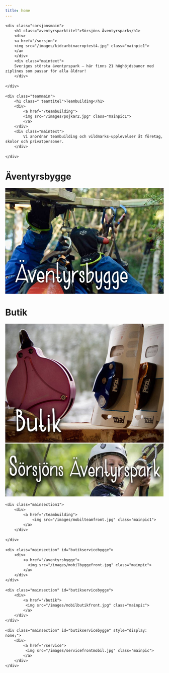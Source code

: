 ```yaml
---
title: home
---
```

<html lang="en">

<div class="maincontainer">



</div>

<div class="maincontainer">
	
	<div class="sorsjonsmain">
		<h1 class="aventyrsparktitel">Sörsjöns Äventyrspark</h1>
	    <div>
	    <a href="/sorsjon">
		<img src="/images/kidcarbinacroptest4.jpg" class="mainpic1"> 
		</a>
	    </div>
	    <div class="maintext">
	    Sveriges största äventyrspark – här finns 21 höghöjdsbanor med ziplines som passar för alla åldrar!
	    </div>
    
	</div>
	
	<div class="teammain">
		<h1 class=" teamtitel">Teambuilding</h1>
	    <div>
	    	<a href="/teambuilding">
			<img src="/images/pojkar2.jpg" class="mainpic1">
			</a>
	    </div>
	    <div class="maintext">
			Vi anordnar teambuilding och vildmarks-upplevelser åt företag, skolor och privatpersoner.  
		</div>

	</div>
    
<div class="buildmain" id="butikservicebygge">
    <h1 class=" byggetitel">Äventyrsbygge</h1>
    <div>
	<a href="/aventyrsbygge">
    <img src="/images/byggenew2.jpg" class="mainpic1"> 
    </a>
    </div>
</div>

<div class="storemain" id="butikservicebygge">
    <h1 class="butiktitel">Butik</h1>
    <div>
	<a href="/butik">
    <img src="/images/butiknew2.jpg" class="mainpic1">
	</a>
    </div>
</div>

<div class="mainsection" id="butikservicebygge" style="display: none;">
    <h1 class="servicetitel">Servicecenter</h1>
    <div>
	<a href="/service">
    <img src="/images/service201922.jpeg" class="mainpic">
	</a> 
    </div>
</div>
</div>







<div id="mobilmaincontainer">
	<div class="mainsection1">
    	<div>
   		 	<a href="/sorsjon">
				<img src="/images/sorsjonfrontmobil.jpg" class="mainpic1">
			</a>
    	</div>
	</div>

	<div class="mainsection1">
    	<div>
   	 		<a href="/teambuilding">
				<img src="/images/mobilteamfront.jpg" class="mainpic1"> 
			</a>
    	</div>

	</div>
	    
	<div class="mainsection" id="butikservicebygge">
    	<div>
			<a href="/aventyrsbygge">
  			  <img src="/images/mobilbyggefront.jpg" class="mainpic"> 
    	  	</a>
   	 	</div>
	</div>

	<div class="mainsection" id="butikservicebygge">
   	 	<div>
			<a href="/butik">
   			 <img src="/images/mobilbutikfront.jpg" class="mainpic">
		 	</a>
    	</div>
	</div>

	<div class="mainsection" id="butikservicebygge" style="display: none;">
   	 	<div>
			<a href="/service">
   			 <img src="/images/servicefrontmobil.jpg" class="mainpic">
		 	</a> 
    	</div>
	</div>
</div>
